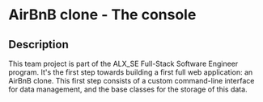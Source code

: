 # AirBnB clone - The console

## Description

This team project is part of the ALX_SE Full-Stack Software Engineer program.
It's the first step towards building a first full web application: an AirBnB clone.
This first step consists of a custom command-line interface for data management, and the base classes for the storage of this data.